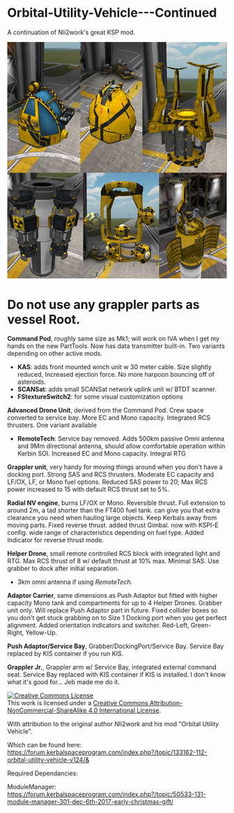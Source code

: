 # Orbital-Utility-Vehicle---Continued
A continuation of Nli2work's great KSP mod.


<img src="Images/Nli2work_oldpic.jpg">


# Do not use any grappler parts as vessel Root. 

**Command Pod**, roughly same size as Mk1; will work on IVA when I get my hands on the new PartTools. Now has data transmitter built-in. Two variants depending on other active mods.

- **KAS**: adds front mounted winch unit w 30 meter cable. Size slightly reduced, Increased ejection force. No more harpoon bouncing off of asteroids.
- **SCANSat**: adds small SCANSat network uplink unit w/ BTDT scanner.
- **FStextureSwitch2**: for some visual customization options

**Advanced Drone Unit**, derived from the Command Pod. Crew space converted to service bay. More EC and Mono capacity. Integrated RCS thrusters. One variant available

- **RemoteTech**: Service bay removed. Adds 500km passive Omni antenna and 9Mm directional antenna, should allow comfortable operation within Kerbin SOI. Increased EC and Mono capacity. Integral RTG

**Grappler unit**, very handy for moving things around when you don't have a docking port. Strong SAS and RCS thrusters. Moderate EC capacity and LF/OX, LF,  or Mono fuel options. Reduced SAS power to 20; Max RCS power increased to 15 with default RCS thrust set to 5%.

**Radial NV engine**, burns LF/OX or Mono. Reversible thrust. Full extension to around 2m, a tad shorter than the FT400 fuel tank. can give you that extra clearance you need when hauling large objects. Keep Kerbals away from moving parts. Fixed reverse thrust. added thrust Gimbal. now with KSPI-E config. wide range of characteristics depending on fuel type. Added Indicator for reverse thrust mode.

**Helper Drone**, small remote controlled RCS block with integrated light and RTG. Max RCS thrust of 8 w/ default thrust at 10% max. Minimal SAS.  Use grabber to dock after initial separation.

- 3km omni antenna if using *RemoteTech*.

**Adaptor Carrier**, same dimensions as Push Adaptor but fitted with higher capacity Mono tank and compartments for up to 4 Helper Drones. Grabber unit only. Will replace Push Adaptor part in future. Fixed collider boxes so you don't get stuck grabbing on to Size 1 Docking port when you get perfect alignment. Added orientation indicators and switcher. Red-Left, Green-Right, Yellow-Up.

**Push Adaptor/Service Bay**, Grabber/DockingPort/Service Bay. Service Bay replaced by KIS container if you run KIS.

**Grappler Jr.**, Grappler arm w/ Service Bay, integrated external command seat. Service Bay replaced with KIS container if KIS is installed. I don't know what it's good for... Jeb made me do it.



<a rel="license" href="http://creativecommons.org/licenses/by-nc-sa/4.0/"><img alt="Creative Commons License" style="border-width:0" src="https://i.creativecommons.org/l/by-nc-sa/4.0/88x31.png" /></a><br />This work is licensed under a <a rel="license" href="http://creativecommons.org/licenses/by-nc-sa/4.0/">Creative Commons Attribution-NonCommercial-ShareAlike 4.0 International License</a>.

With attribution to the original author Nli2work and his mod "Orbital Utility Vehicle".

Which can be found here: https://forum.kerbalspaceprogram.com/index.php?/topic/133162-112-orbital-utility-vehicle-v124/&





Required Dependancies:

ModuleManager: https://forum.kerbalspaceprogram.com/index.php?/topic/50533-131-module-manager-301-dec-6th-2017-early-christmas-gift/
